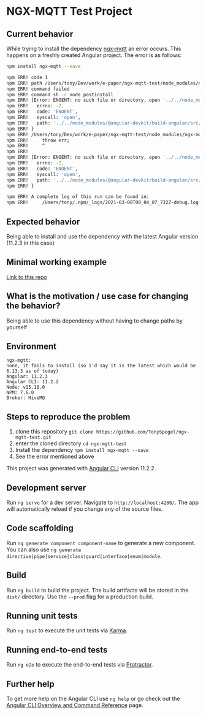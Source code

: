 # NGX-MQTT Test Project

## Current behavior
While trying to install the dependency [ngx-mqtt](https://github.com/sclausen/ngx-mqtt) an error occurs.
This happens on a freshly created Angular project. The error is as follows:
```bash
npm install ngx-mqtt --save

npm ERR! code 1
npm ERR! path /Users/tony/Dev/work/e-paper/ngx-mqtt-test/node_modules/ngx-mqtt
npm ERR! command failed
npm ERR! command sh -c node postinstall
npm ERR! [Error: ENOENT: no such file or directory, open '../../node_modules/@angular-devkit/build-angular/src/angular-cli-files/models/webpack-configs/browser.js'] {
npm ERR!   errno: -2,
npm ERR!   code: 'ENOENT',
npm ERR!   syscall: 'open',
npm ERR!   path: '../../node_modules/@angular-devkit/build-angular/src/angular-cli-files/models/webpack-configs/browser.js'
npm ERR! }
npm ERR! /Users/tony/Dev/work/e-paper/ngx-mqtt-test/node_modules/ngx-mqtt/postinstall.js:33
npm ERR!     throw err;
npm ERR!     ^
npm ERR!
npm ERR! [Error: ENOENT: no such file or directory, open '../../node_modules/@angular-devkit/build-angular/src/angular-cli-files/models/webpack-configs/browser.js'] {
npm ERR!   errno: -2,
npm ERR!   code: 'ENOENT',
npm ERR!   syscall: 'open',
npm ERR!   path: '../../node_modules/@angular-devkit/build-angular/src/angular-cli-files/models/webpack-configs/browser.js'
npm ERR! }

npm ERR! A complete log of this run can be found in:
npm ERR!     /Users/tony/.npm/_logs/2021-03-08T08_04_07_732Z-debug.log
```
## Expected behavior
Being able to install and use the dependency with the latest Angular version (11.2.3 in this case)

## Minimal working example
[Link to this repo](https://github.com/TonySpegel/ngx-mgtt-test)

## What is the motivation / use case for changing the behavior?
Being able to use this dependency without having to change paths by yourself

## Environment
```
ngx-mgtt: 
none, it fails to install (so I'd say it is the latest which would be 6.13.3 as of today)
Angular: 11.2.3
Angular CLI: 11.2.2
Node: v15.10.0
NPM: 7.6.0
Broker: HiveMQ
```

## Steps to reproduce the problem

1. clone this repository `git clone https://github.com/TonySpegel/ngx-mgtt-test.git`
2. enter the cloned directory `cd ngx-mgtt-test`
3. Install the dependency `npm install ngx-mqtt --save`
4. See the error mentioned above


This project was generated with [Angular CLI](https://github.com/angular/angular-cli) version 11.2.2.

## Development server

Run `ng serve` for a dev server. Navigate to `http://localhost:4200/`. The app will automatically reload if you change any of the source files.

## Code scaffolding

Run `ng generate component component-name` to generate a new component. You can also use `ng generate directive|pipe|service|class|guard|interface|enum|module`.

## Build

Run `ng build` to build the project. The build artifacts will be stored in the `dist/` directory. Use the `--prod` flag for a production build.

## Running unit tests

Run `ng test` to execute the unit tests via [Karma](https://karma-runner.github.io).

## Running end-to-end tests

Run `ng e2e` to execute the end-to-end tests via [Protractor](http://www.protractortest.org/).

## Further help

To get more help on the Angular CLI use `ng help` or go check out the [Angular CLI Overview and Command Reference](https://angular.io/cli) page.
